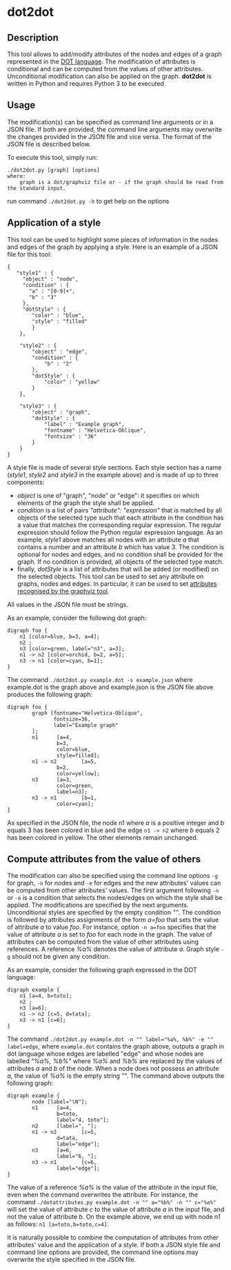 dot2dot
========

Description
-----------

This tool allows to add/modify attributes of the nodes and edges of a graph represented in the [DOT language](https://graphviz.org/doc/info/lang.html). The modification of attributes is conditional and can be computed from the values of other attributes. Unconditional modification can also be applied on the graph. **dot2dot** is written in Python and requires Python 3 to be executed.

Usage
-----
The modification(s) can be specified as command line arguments or in a JSON file. If both are provided, the command line arguments may overwrite the changes provided in the JSON file and vice versa. The format of the JSON file is described below.

To execute this tool, simply run:

    ./dot2dot.py [graph] [options]
    where:
        graph is a dot/graphviz file or - if the graph should be read from the standard input.

run command `./dot2dot.py -h` to get help on the options

Application of a style
----------------------------
This tool can be used to highlight some pieces of information in the nodes and edges of the graph by applying a style.
Here is an example of a JSON file for this tool:

    {
       "style1" : {
         "object" : "node",
         "condition" : {
           "a" : "[0-9]+",
           "b" : "3"
         },
         "dotStyle" : {
            "color" : "blue",
            "style" : "filled"
            }
        },

        "style2" : {
            "object" : "edge",
            "condition" : {
                "b" : "2"
            },
            "dotStyle" : {
                "color" : "yellow"
            }
        },

        "style3" : {
            "object" : "graph",
            "dotStyle" : {
                "label" : "Example graph",
                "fontname" : "Helvetica-Oblique",
    		    "fontsize" : "36"
            }
        }
    }

A style file is made of several style sections. Each style section has a name (*style1*, *style2* and *style3* in the example above) and is made of up to three components:
- *object* is one of "graph", "node" or "edge": it specifies on which elements of the graph the style shall be applied.
- *condition* is a list of pairs *"attribute": "expression"* that is matched by all objects of the selected type such that each attribute in the condition has a value that matches the corresponding regular expression. The regular expression should follow the Python regular expression language. As an example, *style1* above matches all nodes with an attribute *a* that contains a number and an attribute *b* which has value 3. The condition is optional for nodes and edges, and no condition shall be provided for the graph. If no condition is provided, all objects of the selected type match.
- finally, *dotStyle* is a list of attributes that will be added (or modified) on the selected objects. This tool can be used to set any attribute on graphs, nodes and edges. In particular, it can be used to set [attributes recognised by the graphviz tool](https://graphviz.org/doc/info/attrs.html).

All values in the JSON file must be strings.

As an example, consider the following dot graph:

    digraph foo {
        n1 [color=blue, b=3, a=4];
        n2 ;
        n3 [color=green, label="n3", a=3];
        n1 -> n2 [color=orchid, b=2, a=5];
        n3 -> n1 [color=cyan, b=1];
    }

The command `./dot2dot.py example.dot -s example.json` where example.dot is the graph above and example.json is the JSON file above produces the following graph:

    digraph foo {
            graph [fontname="Helvetica-Oblique",
                   fontsize=36,
                   label="Example graph"
            ];
            n1      [a=4,
                    b=3,
                    color=blue,
                    style=filled];
            n1 -> n2        [a=5,
                    b=2,
                    color=yellow];
            n3      [a=3,
                    color=green,
                    label=n3];
            n3 -> n1        [b=1,
                    color=cyan];
    }

As specified in the JSON file, the node n1 where *a* is a positive integer and *b* equals 3 has been colored in blue and the edge `n1 -> n2` where *b* equals 2 has been colored in yellow. The other elements remain unchanged.


Compute attributes from the value of others
-------------------------------------------

The modification can also be specified using the command line options `-g` for graph, `-n` for nodes and `-e` for edges and the new attributes' values can be
computed from other attributes' values. The first argument following `-n` or `-e` is a condition that selects the nodes/edges on which the style shall be applied. The modifications are specified by the next arguments. Unconditional styles are specified by the empty condition *""*.  The condition is followed by attributes assignments of the form *a=foo* that sets the value of attribute *a* to value *foo*. For instance, option `-n a=foo` specifies that the value of attribute *a* is set to *foo* for each node in the graph. The value of attributes can be computed from the value of other attributes using references. A reference *%a%* denotes the value of attribute *a*. Graph style `-g` should not be given any condition.

As an example, consider the following graph expressed in the DOT language:

    digraph example {
        n1 [a=4, b=toto];
        n2 ;
        n3 [a=6];
        n1 -> n2 [c=5, d=tata];
        n3 -> n1 [c=6];
    }

The command `./dot2dot.py example.dot -n "" label="%a%, %b%" -e "" label=edge`, where `example.dot` contains the graph above, outputs a graph in dot language whose edges are labelled "edge" and whose nodes are labelled *"%a%, %b%"* where *%a%* and *%b%* are replaced by the values of attributes *a* and *b* of the node. When a node does not possess an attribute *a*, the value of *%a%* is the empty string "". The command above outputs the following graph:

    digraph example {
            node [label="\N"];
            n1      [a=4,
                    b=toto,
                    label="4, toto"];
            n2      [label=", "];
            n1 -> n2        [c=5,
                    d=tata,
                    label="edge"];
            n3      [a=6,
                    label="6, "];
            n3 -> n1        [c=6,
                    label="edge"];
    }

The value of a reference *%a%* is the value of the attribute in the input file, even when the command overwrites the attribute. For instance, the command `./dotattributes.py example.dot -n "" a="%b%" -n "" c="%a%"` will set the value of attribute *c* to the value of attribute *a* in the input file, and not the value of attribute *b*. On the example above, we end up with node *n1* as follows: `n1 [a=toto,b=toto,c=4]`.


It is naturally possible to combine the computation of attributes from other attributes' value and the application of a style.
If both a JSON style file and command line options are provided, the command line options may overwrite the style specified in the JSON file.

